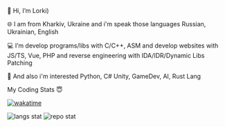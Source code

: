 👋 Hi, I’m Lorki)

🌐 I am from Kharkiv, Ukraine and i'm speak those languages Russian, Ukrainian, English

💻 I’m develop programs/libs with C/C++, ASM and develop websites with JS/TS, Vue, PHP and reverse engineering with IDA/IDR/Dynamic Libs Patching

🔬 And also i'm interested Python, C# Unity, GameDev, AI, Rust Lang

My Coding Stats 😇

[![wakatime](https://wakatime.com/badge/user/3aa1301f-9dfd-4543-bcdf-91d0911648d2.svg)](https://wakatime.com/@3aa1301f-9dfd-4543-bcdf-91d0911648d2)

![langs stat](https://github-readme-stats-lorkinikita.vercel.app/api/top-langs/?username=LorkiNikita&theme=dracula&langs_count=10&layout=compact&border_color=000000&bg_color=101010)
![repo stat](https://github-readme-stats-lorkinikita.vercel.app/api?username=LorkiNikita&theme=dracula&show_icons=true&count_private=true&count_private=true&border_color=000000&bg_color=101010)
